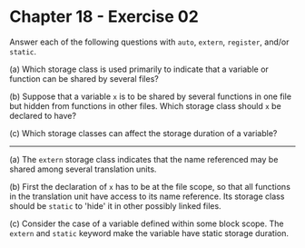 # Chapter 18 - Exercise 02

Answer each of the following questions with `auto`, `extern`, `register`, and/or
`static`.

(a) Which storage class is used primarily to indicate that a variable or
function can be shared by several files?

(b) Suppose that a variable `x` is to be shared by several functions in one file
but hidden from functions in other files. Which storage class should `x` be
declared to have?

(c) Which storage classes can affect the storage duration of a variable?


---

(a) The `extern` storage class indicates that the name referenced may be shared
among several translation units.

(b) First the declaration of `x` has to be at the file scope, so that all
functions in the translation unit have access to its name reference. Its storage
class should be `static` to 'hide' it in other possibly linked files.

(c) Consider the case of a variable defined within some block scope. The
`extern` and `static` keyword make the variable have static storage duration.
